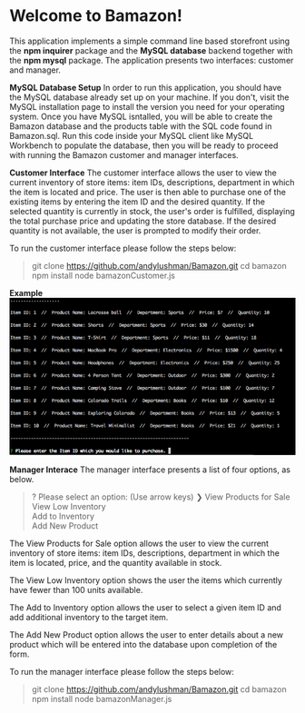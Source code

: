 Welcome to Bamazon!
===================

This application implements a simple command line based storefront using the **npm inquirer** package and the **MySQL database** backend together with the **npm mysql** package. The application presents two interfaces: customer and manager.

**MySQL Database Setup**
In order to run this application, you should have the MySQL database already set up on your machine. If you don't, visit the MySQL installation page to install the version you need for your operating system. Once you have MySQL isntalled, you will be able to create the Bamazon database and the products table with the SQL code found in Bamazon.sql. Run this code inside your MySQL client like MySQL Workbench to populate the database, then you will be ready to proceed with running the Bamazon customer and manager interfaces.

**Customer Interface**
The customer interface allows the user to view the current inventory of store items: item IDs, descriptions, department in which the item is located and price. The user is then able to purchase one of the existing items by entering the item ID and the desired quantity. If the selected quantity is currently in stock, the user's order is fulfilled, displaying the total purchase price and updating the store database. If the desired quantity is not available, the user is prompted to modify their order.

To run the customer interface please follow the steps below:

> git clone https://github.com/andylushman/Bamazon.git   cd bamazon  
> npm install
> node bamazonCustomer.js

**Example**
![node bamazonCustomer.js](https://github.com/andylushman/Bamazon/blob/master/Images/customer1.png)

**Manager Interace**
The manager interface presents a list of four options, as below.

> ? Please select an option: (Use arrow keys)
> ❯ View Products for Sale  
> View Low Inventory    
> Add to Inventory    
> Add New Product

The View Products for Sale option allows the user to view the current inventory of store items: item IDs, descriptions, department in which the item is located, price, and the quantity available in stock.

The View Low Inventory option shows the user the items which currently have fewer than 100 units available.

The Add to Inventory option allows the user to select a given item ID and add additional inventory to the target item.

The Add New Product option allows the user to enter details about a new product which will be entered into the database upon completion of the form.

To run the manager interface please follow the steps below:

> git clone https://github.com/andylushman/Bamazon.git
> cd bamazon
> npm install
> node bamazonManager.js
